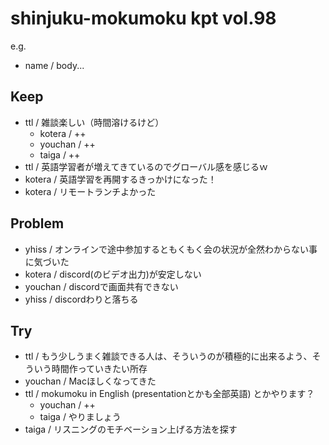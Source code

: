 # shinjuku-mokumoku kpt vol.98

e.g. 
- name / body...

## Keep

- ttl / 雑談楽しい（時間溶けるけど）
    - kotera / ++
    - youchan / ++
    - taiga / ++
- ttl / 英語学習者が増えてきているのでグローバル感を感じるｗ
- kotera / 英語学習を再開するきっかけになった！
- kotera / リモートランチよかった

## Problem

- yhiss / オンラインで途中参加するともくもく会の状況が全然わからない事に気づいた
- kotera / discord(のビデオ出力)が安定しない
- youchan / discordで画面共有できない
- yhiss / discordわりと落ちる

## Try

- ttl / もう少しうまく雑談できる人は、そういうのが積極的に出来るよう、そういう時間作っていきたい所存
- youchan / Macほしくなってきた
- ttl / mokumoku in English (presentationとかも全部英語) とかやります？
    - youchan / ++
    - taiga / やりましょう
- taiga / リスニングのモチベーション上げる方法を探す
